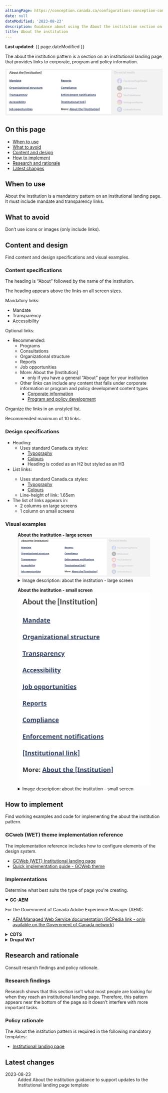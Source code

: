 ```yaml
---
altLangPage: https://conception.canada.ca/configurations-conception-communes/a-propos-de-institution.html
date: null
dateModified: '2023-08-23'
description: Guidance about using the About the institution section on institutional landing pages. The about the institution pattern provides links to an institution’s content.
title: About the institution
---
```

<style>
    .pattern-demo {
        padding: 0 !important;
    }
</style>
<p><strong>Last updated</strong>: {{ page.dateModified }}</p>
<p>The about the institution pattern is a section on an institutional landing page that provides links to corporate, program and policy information.</p>
<div class="pattern-demo mrgn-tp-lg mrgn-bttm-xl"><img src="../images/about-institution-mask-en.png" class="img-responsive" alt="" /></div>
<section>
    <h2>On this page</h2>
    <ul>
        <li><a href="#use">When to use</a></li>
        <li><a href="#avoid">What to avoid</a></li>
        <li><a href="#design">Content and design</a></li>
        <li><a href="#implement">How to implement</a></li>
        <li><a href="#research">Research and rationale</a></li>
        <li><a href="#latest">Latest changes</a></li>
    </ul>
</section>
<section>
    <h2 id="use">When to use</h2>
    <p>About the institution is a mandatory pattern on an institutional landing page. It must include mandate and transparency links.</p>
</section>
<section>
    <h2 id="avoid">What to avoid</h2>
    <p>Don’t use icons or images (only include links).</p>
</section>
<section>
    <h2 id="design">Content and design</h2>
    <p>Find content and design specifications and visual examples.</p>
    <h3>Content specifications</h3>
    <p>The heading is “About” followed by the name of the institution.</p>
    <p>The heading appears above the links on all screen sizes.</p>
    <p>Mandatory links:</p>
    <ul>
        <li>Mandate</li>
        <li>Transparency</li>
        <li>Accessibility</li>
    </ul>
    <p>Optional links:</p>
    <ul>
        <li>
            Recommended:
            <ul>
                <li>Programs</li>
                <li>Consultations</li>
                <li>Organizational structure</li>
                <li>Reports</li>
                <li>Job opportunities</li>
                <li>
                    More: About the [Institution]
                    <ul>
                        <li>only if you have a general “About” page for your institution</li>
                    </ul>
                </li>
                <li>
                    Other links can include any content that falls under corporate information or program and policy development content types
                    <ul>
                        <li>
                            <a href="https://www.canada.ca/en/treasury-board-secretariat/services/government-communications/canada-content-information-architecture-specification/organizing-content.html#corporate">Corporate information</a>
                        </li>
                        <li>
                            <a href="https://www.canada.ca/en/treasury-board-secretariat/services/government-communications/canada-content-information-architecture-specification/organizing-content.html#program">
                                Program and policy development
                            </a>
                        </li>
                    </ul>
                </li>
            </ul>
        </li>
    </ul>
    <p>Organize the links in an unstyled list.</p>
    <p>Recommended maximum of 10 links.</p>
    <h3>Design specifications</h3>
    <ul>
        <li>
            Heading:
            <ul>
                <li>
                    Uses standard Canada.ca styles:
                    <ul>
                        <li><a href="https://design.canada.ca/styles/typography.html">Typography</a></li>
                        <li><a href="https://design.canada.ca/styles/colours.html">Colours</a></li>
                        <li>Heading is coded as an H2 but styled as an H3</li>
                    </ul>
                </li>
            </ul>
        </li>
        <li>List links:</li>
        <ul>
            <li>
                Uses standard Canada.ca styles:
                <ul>
                    <li><a href="https://design.canada.ca/styles/typography.html">Typography</a></li>
                    <li><a href="https://design.canada.ca/styles/colours.html">Colours</a></li>
                </ul>
            </li>
            <li>Line-height of link: 1.65em</li>
        </ul>
        <li>
            The list of links appears in:
            <ul>
                <li>2 columns on large screens</li>
                <li>1 column on small screens</li>
            </ul>
        </li>
    </ul>
    <h3>Visual examples</h3>
    <div class="pattern-demo mrgn-tp-md mrgn-bttm-md">
        <figure class="mrgn-tp-md mrgn-bttm-lg">
            <figcaption><b>About the institution - large screen</b></figcaption>
            <img src="../images/about-institution-mask-en.png" class="img-responsive" alt="About the institution for large screens. Text version below:" />
            <details>
                <summary class="wb-toggle" data-toggle='{"print":"on"}'>Image description: about the institution - large screen</summary>
                <p>About the institution links appear in a section with the heading “About the [Institution]”. The links appear in a bulleted list that spans across two columns. The first column has:</p>
                <ul>
                    <li>Mandate</li>
                    <li>Organizational structure</li>
                    <li>Transparency</li>
                    <li>Accessibility</li>
                    <li>Job opportunities</li>
                </ul>
                <p>The second column has:</p>
                <ul>
                    <li>Reports</li>
                    <li>Compliance</li>
                    <li>Enforcements notifications</li>
                    <li>[Institutional link]</li>
                    <li>More: About the [institution]</li>
                </ul>
            </details>
        </figure>
    </div>
    <div class="pattern-demo mrgn-tp-md mrgn-bttm-md">
        <figure class="mrgn-tp-md mrgn-bttm-lg">
            <figcaption><b>About the institution - small screen</b></figcaption>
            <img src="../images/about-institution-sm-en.png" class="img-responsive" alt="About the institution for small screens. Text version below:" />
            <details>
                <summary class="wb-toggle" data-toggle='{"print":"on"}'>Image description: about the institution - small screen</summary>
                <p>About the institution links appear in a section with the heading “About the [Institution]”. The design organizes links in a bulleted list:</p>
                <ul>
                    <li>Mandate</li>
                    <li>Organizational structure</li>
                    <li>Transparency</li>
                    <li>Accessibility</li>
                    <li>Job opportunities</li>
                    <li>Reports</li>
                    <li>Compliance</li>
                    <li>Enforcements notifications</li>
                    <li>[Institutional link]</li>
                    <li>More: About the [institution]</li>
                </ul>
            </details>
        </figure>
    </div>
</section>
<section>
    <h2 id="implement">How to implement</h2>
    <p>Find working examples and code for implementing the about the institution pattern.</p>
    <h3>GCweb (WET) theme implementation reference</h3>
    <p>The implementation reference includes how to configure elements of the design system.</p>
    <ul>
        <li><a href="https://wet-boew.github.io/GCWeb/templates/institutional/institution-en.html">GCWeb (WET) Institutional landing page</a></li>
        <li><a href="https://wet-boew.github.io/GCWeb/docs/implementing-en.html">Quick implementation guide - GCWeb theme</a></li>
    </ul>
    <h3>Implementations</h3>
    <p>Determine what best suits the type of page you're creating.</p>
    <div class="row">
        <div class="col-md-8">
            <div class="wb-tabs mrgn-tp-lg">
                <div class="tabpanels">
                    <details id="004" open="open">
                        <summary><strong>GC-AEM</strong></summary>
                        <p class="mrgn-tp-lg">For the Government of Canada Adobe Experience Manager (AEM):</p>
                        <ul>
                            <li><a href="https://www.gcpedia.gc.ca/wiki/AEM_GC-specific_Documentation_6.5">AEM/Managed Web Service documentation (GCPedia link - only available on the Government of Canada network)</a></li>
                        </ul>
                    </details>
                    <details id="005">
                        <summary><strong>CDTS</strong></summary>
                        <p class="mrgn-tp-lg">For the Centrally Deployed Templates Solution (CDTS):</p>
                        <ul>
                            <li><a href="https://cenw-wscoe.github.io/sgdc-cdts/docs/index-en.html">CDTS documentation</a></li>
                        </ul>
                    </details>
                    <details id="006">
                        <summary><strong>Drupal WxT</strong></summary>
                        <p class="mrgn-tp-lg">For Drupal WxT:</p>
                        <ul>
                            <li><a href="https://drupalwxt.github.io">Drupal WxT documentation</a></li>
                        </ul>
                    </details>
                </div>
            </div>
        </div>
    </div>
</section>
<section>
    <h2 id="research">Research and rationale</h2>
    <p>Consult resarch findings and policy rationale.</p>
    <h3>Research findings</h3>
    <p>Research shows that this section isn’t what most people are looking for when they reach an institutional landing page. Therefore, this pattern appears near the bottom of the page so it doesn’t interfere with more important tasks.</p>
    <h3>Policy rationale</h3>
    <p>The About the institution pattern is required in the following mandatory templates:</p>
    <ul>
        <li><a href="https://design.canada.ca/mandatory-templates/institutional-profile-pages.html">Institutional landing page</a></li>
    </ul>
</section>
<section>
    <h2 id="latest">Latest changes</h2>
    <dl class="dl-horizontal">
        <dt>
            <time datetime="2023-08-23" class="link-muted">2023-08-23</time>
        </dt>
        <dd>Added About the institution guidance to support updates to the Institutional landing page template</dd>
    </dl>
</section>
